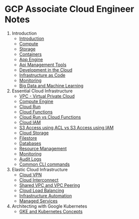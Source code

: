 # GCP Associate Cloud Engineer Notes

1. Introduction
    - [Introduction](01-fundamentals/introduction.md)
    - [Compute](01-fundamentals/compute.md)
    - [Storage](01-fundamentals/storage.md)
    - [Containers](01-fundamentals/containers.md)
    - [App Engine](01-fundamentals/app-engine.md)
    - [Api Management Tools](01-fundamentals/api-management.md)
    - [Development in the Cloud](01-fundamentals/development.md)
    - [Infrastructure as Code](01-fundamentals/iac.md)
    - [Monitoring](01-fundamentals/monitoring.md)
    - [Big Data and Machine Learning](01-fundamentals/big-data-and-ml.md)
2. Essential Cloud Infrastructure
    - [VPC - Virtual Private Cloud](02-essential-infrastructure/vpc.md)
    - [Compute Engine](02-essential-infrastructure/compute-engine.md)
    - [Cloud Run](02-essential-infrastructure/cloud-run.md)
    - [Cloud Functions](02-essential-infrastructure/cloud-functions.md)
    - [Cloud Run vs Cloud Functions](02-essential-infrastructure/cloudrun-compare-cloudfunctions.md)
    - [Cloud IAM](02-essential-infrastructure/iam.md)
    - [S3 Access using ACL vs S3 Access using IAM](02-essential-infrastructure/s3-access-list-iam.md)
    - [Cloud Storage](02-essential-infrastructure/cloud-storage.md)
    - [Filestore](02-essential-infrastructure/filestore.md)
    - [Databases](02-essential-infrastructure/databases.md)
    - [Resource Management](02-essential-infrastructure/resource-management.md)
    - [Monitoring](02-essential-infrastructure/monitoring.md)
    - [Audit Logs](02-essential-infrastructure/audit-logs.md)
    - [Common CLI commands](02-essential-infrastructure/common-cli-commands.md)
3. Elastic Cloud Infrastructure
    - [Cloud VPN](03-elastic-cloud-infrastructure/cloud-vpn.md)
    - [Cloud Interconnect](03-elastic-cloud-infrastructure/cloud-interconnect.md)
    - [Shared VPC and VPC Peering](03-elastic-cloud-infrastructure/vpc-peering.md)
    - [Cloud Load Balancing](03-elastic-cloud-infrastructure/cloud-load-balancing.md)
    - [Infrastructure Automation](03-elastic-cloud-infrastructure/infrastructure-automation.md)
    - [Managed Services](03-elastic-cloud-infrastructure/managed-services.md)
4. Architecting with Google Kubernetes
    - [GKE and Kubernetes Concepts](04-google-kubernetes-engine/gke.md)

